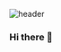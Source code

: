 ![header](https://capsule-render.vercel.app/api?type=transparent&color=auto&height=300&section=header&text=capsule%20render&fontSize=90)



### Hi there 👋

<!--
**alstmd7/alstmd7** is a ✨ _special_ ✨ repository because its `README.md` (this file) appears on your GitHub profile.

Here are some ideas to get you started:

- 🔭 I’m currently working on ...
- 🌱 I’m currently learning ...
- 👯 I’m looking to collaborate on ...
- 🤔 I’m looking for help with ...
- 💬 Ask me about ...
- 📫 How to reach me: ...
- 😄 Pronouns: ...
- ⚡ Fun fact: ...
-->
